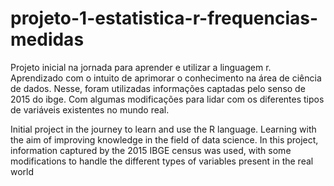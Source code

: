 # projeto-1-estatistica-r-frequencias-medidas

Projeto inicial na jornada para aprender e utilizar a linguagem r. Aprendizado com o intuito de aprimorar o conhecimento na área de ciência de dados. Nesse, foram utilizadas informações captadas pelo senso de 2015 do ibge. Com algumas modificações para lidar com os diferentes tipos de variáveis existentes no mundo real.

Initial project in the journey to learn and use the R language. Learning with the aim of improving knowledge in the field of data science. In this project, information captured by the 2015 IBGE census was used, with some modifications to handle the different types of variables present in the real world

